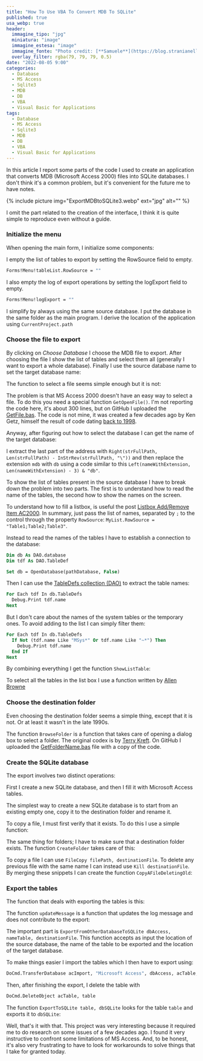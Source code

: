 ```yaml
---
title: "How To Use VBA To Convert MDB To SQLite"
published: true
usa_webp: true
header:
  immagine_tipo: "jpg"
  miniatura: "image"
  immagine_estesa: "image"
  immagine_fonte: "Photo credit: [**Samuele**](https://blog.stranianelli.com/)"
  overlay_filter: rgba(79, 79, 79, 0.5)
date: "2022-08-05 9:00"
categories:
  - Database
  - MS Access
  - Sqlite3
  - MDB
  - DB
  - VBA
  - Visual Basic for Applications
tags:
  - Database
  - MS Access
  - Sqlite3
  - MDB
  - DB
  - VBA
  - Visual Basic for Applications
---
```


In this article I report some parts of the code I used to create an application that converts MDB (Microsoft Access 2000) files into SQLite databases. I don't think it's a common problem, but it's convenient for the future me to have notes.

{% include picture img="ExportMDBtoSQLite3.webp" ext="jpg" alt="" %}

I omit the part related to the creation of the interface, I think it is quite simple to reproduce even without a guide.

### Initialize the menu

When opening the main form, I initialize some components:

<script src="https://gist.github.com/el3um4s/c2af28d9f1f96eefc24ee7d40e3741c4.js"></script>

I empty the list of tables to export by setting the RowSource field to empty.

```vb
Forms!Menu!tableList.RowSource = ""
```

I also empty the log of export operations by setting the logExport field to empty.

```vb
Forms!Menu!logExport = ""
```

I simplify by always using the same source database. I put the database in the same folder as the main program. I derive the location of the application using `CurrentProject.path`

<script src="https://gist.github.com/el3um4s/f6e2945df88bcfd4617e27de63bc5f7e.js"></script>

### Choose the file to export

By clicking on _Choose Database_ I choose the MDB file to export. After choosing the file I show the list of tables and select them all (generally I want to export a whole database). Finally I use the source database name to set the target database name:

<script src="https://gist.github.com/el3um4s/594d5bd5f2b807d3f917693c6f2ede36.js"></script>

The function to select a file seems simple enough but it is not:

<script src="https://gist.github.com/el3um4s/98b0f9ecaea0da391a1d674064fcfa80.js"></script>

The problem is that MS Access 2000 doesn't have an easy way to select a file. To do this you need a special function `GetOpenFile()`. I'm not reporting the code here, it's about 300 lines, but on GitHub I uploaded the [GetFile.bas](https://github.com/el3um4s/how-to-export-mdb-to-sqlite-3/blob/main/src/GetFile.bas). The code is not mine, it was created a few decades ago by Ken Getz, himself the result of code dating [back to 1998](http://vbnet.mvps.org/index.html?code/callback/browsecallback.htm).

Anyway, after figuring out how to select the database I can get the name of the target database:

<script src="https://gist.github.com/el3um4s/ca9ef5ecc0164195f62ef9085f891f9a.js"></script>

I extract the last part of the address with `Right(strFullPath, Len(strFullPath) - InStrRev(strFullPath, "\"))` and then replace the extension `mdb` with `db` using a code similar to this `Left(nameWithExtension, Len(nameWithExtension) - 3) & "db"`.

To show the list of tables present in the source database I have to break down the problem into two parts. The first is to understand how to read the name of the tables, the second how to show the names on the screen.

To understand how to fill a listbox, is useful the post [Listbox Add/Remove Item AC2000](https://www.599cd.com/tips/access/listbox-additem-2000/). In summary, just pass the list of names, separated by `;` to the control through the property `RowSource`: `MyList.RowSource = "Table1;Table2;Table3"`.

Instead to read the names of the tables I have to establish a connection to the database:

```vb
Dim db As DAO.database
Dim tdf As DAO.TableDef

Set db = OpenDatabase(pathDatabase, False)
```

Then I can use the [TableDefs collection (DAO)](https://docs.microsoft.com/en-us/office/client-developer/access/desktop-database-reference/tabledefs-collection-dao) to extract the table names:

```vb
For Each tdf In db.TableDefs
  Debug.Print tdf.name
Next
```

But I don't care about the names of the system tables or the temporary ones. To avoid adding to the list I can simply filter them:

```vb
For Each tdf In db.TableDefs
  If Not (tdf.name Like "MSys*" Or tdf.name Like "~*") Then
    Debug.Print tdf.name
  End If
Next
```

By combining everything I get the function `ShowListTable`:

<script src="https://gist.github.com/el3um4s/c1d36f87128618a64172a1c8c2a6f9d1.js"></script>

To select all the tables in the list box I use a function written by [Allen Browne](http://allenbrowne.com/)

<script src="https://gist.github.com/el3um4s/e737ad726017d0096bfab379d2f4b335.js"></script>

### Choose the destination folder

Even choosing the destination folder seems a simple thing, except that it is not. Or at least it wasn't in the late 1990s.

<script src="https://gist.github.com/el3um4s/6798fae650b11daa50dfc8973046bc8c.js"></script>

The function `BrowseFolder` is a function that takes care of opening a dialog box to select a folder. The original codex is by [Terry Kreft](http://access.mvps.org/access/api/). On GitHub I uploaded the [GetFolderName.bas](https://github.com/el3um4s/how-to-export-mdb-to-sqlite-3/blob/main/src/GetFolderName.bas) file with a copy of the code.

### Create the SQLite database

The export involves two distinct operations:

<script src="https://gist.github.com/el3um4s/5fa4bfb98e0966edec415123134a0a7a.js"></script>

First I create a new SQLite database, and then I fill it with Microsoft Access tables.

The simplest way to create a new SQLite database is to start from an existing empty one, copy it to the destination folder and rename it.

<script src="https://gist.github.com/el3um4s/ed6764653b6982339d9433c818e9d492.js"></script>

To copy a file, I must first verify that it exists. To do this I use a simple function:

<script src="https://gist.github.com/el3um4s/442c50c95f387929e1fafdaa0913e307.js"></script>

The same thing for folders; I have to make sure that a destination folder exists. The function `CreateFolder` takes care of this:

<script src="https://gist.github.com/el3um4s/b8c229444745e7733f3959dd61973930.js"></script>

To copy a file I can use `FileCopy filePath, destinationFile`. To delete any previous file with the same name I can instead use `Kill destinationFile`. By merging these snippets I can create the function `CopyAFileDeletingOld`:

<script src="https://gist.github.com/el3um4s/0393de580443506bdc5129611b10c138.js"></script>

### Export the tables

The function that deals with exporting the tables is this:

<script src="https://gist.github.com/el3um4s/990ed147f427a4b6fbcae7ad6c3302fa.js"></script>

The function `updateMessage` is a function that updates the log message and does not contribute to the export:

<script src="https://gist.github.com/el3um4s/1e8cf51933066226d393231a1bd263dc.js"></script>

The important part is `ExportFromOtherDatabaseToSQLite dbAccess, nameTable, destinationFile`. This function accepts as input the location of the source database, the name of the table to be exported and the location of the target database.

<script src="https://gist.github.com/el3um4s/06eb01d330f1e60de43772a27a131632.js"></script>

To make things easier I import the tables which I then have to export using:

```vb
DoCmd.TransferDatabase acImport, "Microsoft Access", dbAccess, acTable, table, table, False
```

Then, after finishing the export, I delete the table with

```vb
DoCmd.DeleteObject acTable, table
```

The function `ExportToSQLite table, dbSQLite` looks for the table `table` and exports it to `dbSQLite`:

<script src="https://gist.github.com/el3um4s/63866ada01ae9f0b2732205661f3a677.js"></script>

Well, that's it with that. This project was very interesting because it required me to do research on some issues of a few decades ago. I found it very instructive to confront some limitations of MS Access. And, to be honest, it's also very frustrating to have to look for workarounds to solve things that I take for granted today.
